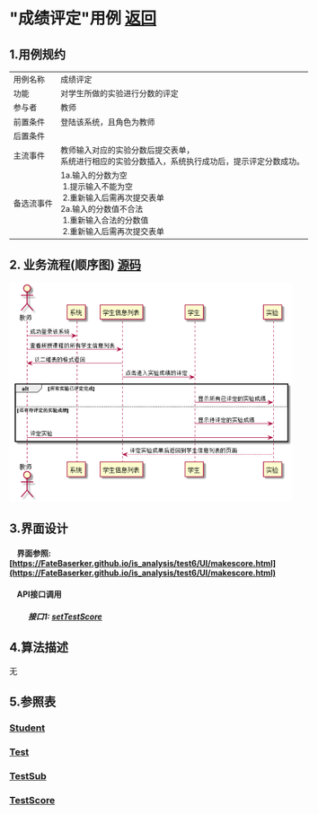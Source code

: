 # "成绩评定"用例 <a href="https://github.com/FateBerserker/is_analysis/tree/master/test6">返回</a>
## 1.用例规约
<table cellspacing="0" style="width:900px;">
<tr>
	<td>用例名称</td>
	<td>成绩评定</td>	
</tr>
<tr>
	<td>功能</td>
	<td>对学生所做的实验进行分数的评定</td>	
</tr>
<tr>
	<td>参与者</td>
	<td>教师</td>	
</tr>
<tr>
	<td>前置条件</td>
	<td>登陆该系统，且角色为教师</td>	
</tr>
<tr>
	<td>后置条件</td>
	<td></td>	
</tr>
<tr>
	<td>主流事件</td>
	<td>
	教师输入对应的实验分数后提交表单，<br>系统进行相应的实验分数插入，系统执行成功后，提示评定分数成功。
	</td>	
</tr>
<tr>
	<td>备选流事件</td>
	<td>
		1a.输入的分数为空 <br> 
		 &nbsp;1.提示输入不能为空 <br>    
		 &nbsp;2.重新输入后需再次提交表单<br>	
		2a.输入的分数值不合法<br>
		 &nbsp;1.重新输入合法的分数值 <br>    
		 &nbsp;2.重新输入后需再次提交表单
	</td>	
</tr>
	
</table>		


## 2. 业务流程(顺序图)  <a href="../src/setTestScore.puml">源码</a>

<img src="../images/setTestScore.png"/>


## 3.界面设计
#### &nbsp;&nbsp;&nbsp;&nbsp;界面参照:[https://FateBaserker.github.io/is_analysis/test6/UI/makescore.html](https://FateBaserker.github.io/is_analysis/test6/UI/makescore.html)
#### &nbsp;&nbsp;&nbsp;&nbsp;API接口调用
##### &nbsp;&nbsp;&nbsp;&nbsp;&nbsp;&nbsp;&nbsp;&nbsp;&nbsp;&nbsp;接口1: <a href="../接口/setTestScore.md">setTestScore</a>

## 4.算法描述
无

## 5.参照表
### <a href="../数据库表设计.md#student">Student</a>
### <a href="../数据库表设计.md#test">Test</a>
### <a href="../数据库表设计.md#testSub">TestSub</a>
### <a href="../数据库表设计.md#testScore">TestScore</a>



